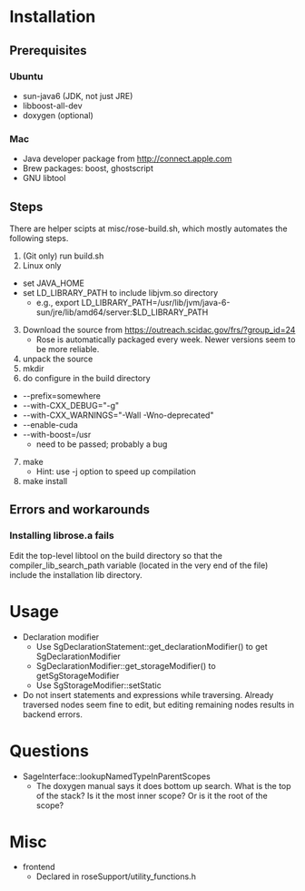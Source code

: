 # Installation

## Prerequisites
### Ubuntu
* sun-java6 (JDK, not just JRE)
* libboost-all-dev
* doxygen (optional)

### Mac
* Java developer package from http://connect.apple.com
* Brew packages: boost, ghostscript
* GNU libtool

## Steps

There are helper scipts at misc/rose-build.sh, which mostly automates
the following steps.

1. (Git only) run build.sh
2. Linux only
* set JAVA_HOME
* set LD_LIBRARY_PATH to include libjvm.so directory
    * e.g., export LD_LIBRARY_PATH=/usr/lib/jvm/java-6-sun/jre/lib/amd64/server:$LD_LIBRARY_PATH
3. Download the source from https://outreach.scidac.gov/frs/?group_id=24
    * Rose is automatically packaged every week. Newer versions seem
    to be more reliable.
4. unpack the source
5. mkdir <some-build-directory>
6. do configure in the build directory
* --prefix=somewhere
* --with-CXX_DEBUG="-g"
* --with-CXX_WARNINGS="-Wall -Wno-deprecated"
* --enable-cuda
* --with-boost=/usr
    * need to be passed; probably a bug
7. make
    * Hint: use -j option to speed up compilation
8. make install

## Errors and workarounds
### Installing librose.a fails
Edit the top-level libtool on the build directory so that the
compiler_lib_search_path variable (located in the very end of
the file) include the installation lib directory. 

# Usage
* Declaration modifier
    * Use SgDeclarationStatement::get_declarationModifier() to get
      SgDeclarationModifier 
    * SgDeclarationModifier::get_storageModifier() to
      getSgStorageModifier
    * Use SgStorageModifier::setStatic
* Do not insert statements and expressions while traversing. Already
  traversed nodes seem fine to edit, but editing remaining nodes
  results in backend errors.
  
# Questions
* SageInterface::lookupNamedTypeInParentScopes
    * The doxygen manual says it does bottom up search. What is the top
    of the stack? Is it the most inner scope? Or is it the root of the
    scope? 

# Misc
* frontend
  * Declared in roseSupport/utility_functions.h
